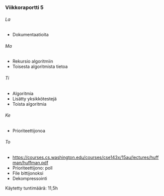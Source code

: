 ### Viikkoraportti 5

###### La
- Dokumentaatioita

###### Ma
- Rekursio algoritmiin
- Toisesta algoritmista tietoa

###### Ti
- Algoritmia
- Lisätty yksikkötestejä
- Toista algoritmia

###### Ke
- Prioriteettijonoa

###### To
- https://courses.cs.washington.edu/courses/cse143x/15au/lectures/huffman/huffman.pdf
- Prioriteettijono: poll
- File bittijonoksi
- Dekompressointi

Käytetty tuntimäärä: 11,5h